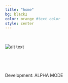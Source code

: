 ```yaml
---
title: "home"
bg: black2 
color: orange #text color
style: center
---
```



&nbsp;
&nbsp;


![alt text](http://g03.a.alicdn.com/kf/HTB13nFMJFXXXXbmXVXXq6xXFXXXr/Game-font-b-Hotline-b-font-font-b-Miami-b-font-Rasmus-font-b-Mask-b.jpg "Hotline Miami")

&nbsp;

&nbsp;

Development: ALPHA MODE

&nbsp;
&nbsp;
&nbsp;

<!--Note to Josh, Michael and Carlos:-->

<!--&nbsp;-->

<!--Some Jquery and CSS changes have been made to make our tables slightly more appealing.-->
<!--I made an example of what I mean on the schedule page. For Friday let's try to get this-->
<!--implemented on all of our pages with external links!-->

